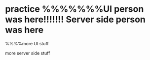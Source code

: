 # practice %%%%%%%UI person was here!!!!!!! **Server side person was here**

%%%%more UI stuff

more server side stuff
